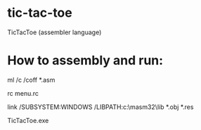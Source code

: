 # tic-tac-toe
TicTacToe (assembler language)
# How to assembly and run:
ml /c /coff *.asm

rc menu.rc

link /SUBSYSTEM:WINDOWS /LIBPATH:c:\masm32\lib *.obj *.res

TicTacToe.exe
